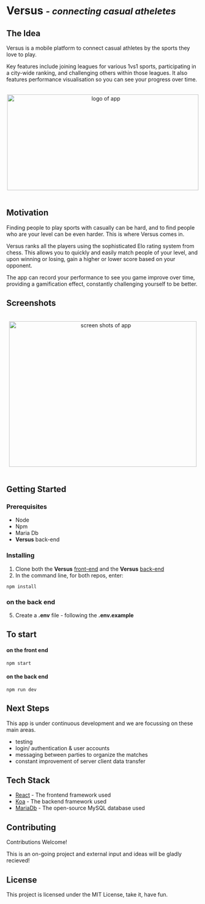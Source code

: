 # Versus <small><i>- connecting casual atheletes</i> </small>

## The Idea

Versus is a mobile platform to connect casual athletes by the sports they love to play.

Key features include joining leagues for various 1vs1 sports, participating in a city-wide ranking, and challenging others within those leagues. It also features performance visualisation so you can see your progress over time.

<br>
<center>
<img src="https://res.cloudinary.com/dh9xnvxbz/image/upload/v1535451700/Versus_Logo_Blue.jpg" alt="logo of app" width="500" height="250">
</center>
<br>

## Motivation

Finding people to play sports with casually can be hard, and to find people who are your level can be even harder. This is where Versus comes in.

Versus ranks all the players using the sophisticated Elo rating system from chess. This allows you to quickly and easily match people of your level, and upon winning or losing, gain a higher or lower score based on your opponent.

The app can record your performance to see you game improve over time, providing a gamification effect, constantly challenging yourself to be better.

## Screenshots

<br>
<center>
<img src="https://res.cloudinary.com/dh9xnvxbz/image/upload/v1535397312/VERSUS_Mockup.png" alt="screen shots of app" width="490" height="380">
</center>
<br>

## Getting Started

### Prerequisites

- Node
- Npm
- Maria Db
- **Versus** back-end

### Installing

1. Clone both the **Versus** [front-end](https://github.com/OliWalker/versus-fe/) and the **Versus** [back-end](https://github.com/rezziemaven/versus-be)
2. In the command line, for both repos, enter:

```
npm install
```

### on the back end

5. Create a **.env** file - following the **.env.example**

## To start

#### on the front end

```
npm start
```

#### on the back end

```
npm run dev
```

## Next Steps

This app is under continuous development and we are focussing on these main areas.

- testing
- login/ authentication & user accounts
- messaging between parties to organize the matches
- constant improvement of server client data transfer

## Tech Stack

- [React](https://reactjs.org/) - The frontend framework used
- [Koa](https://koajs.com/) - The backend framework used
- [MariaDb](https://mariadb.org/) - The open-source MySQL database used

## Contributing

Contributions Welcome!

This is an on-going project and external input and ideas will be gladly recieved!

## License

This project is licensed under the MIT License, take it, have fun.
